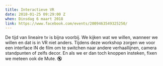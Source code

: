 ```yaml
---
title: Interactieve VR
date: 2018-01-25 09:29:00 Z
when: Dinsdag 6 maart 2018
link: https://www.facebook.com/events/2009463549325250/
---
```


De tijd van lineaire tv is bijna voorbij. We kijken wat we willen, wanneer we willen en dat is in VR niet anders. Tijdens deze workshop zorgen we voor een interface IN de film om te switchen naar andere verhaallijnen, camera standpunten of zelfs decor. En als we er dan toch knoppen insteken, fixen we meteen ook de Mute. 🔇